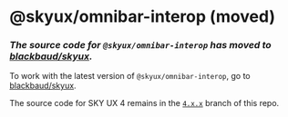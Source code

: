 # @skyux/omnibar-interop (moved)

### *The source code for `@skyux/omnibar-interop` has moved to [blackbaud/skyux](https://github.com/blackbaud/skyux).*

To work with the latest version of `@skyux/omnibar-interop`, go to [blackbaud/skyux](https://github.com/blackbaud/skyux).

The source code for SKY UX 4 remains in the [`4.x.x`](https://github.com/blackbaud/skyux-omnibar-interop/tree/4.x.x) branch of this repo.

